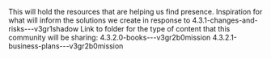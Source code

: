 This will hold the resources that are helping us find presence. Inspiration for what will inform the solutions we create in response to 4.3.1-changes-and-risks---v3gr1shadow
Link to folder for the type of content that this community will be sharing:
4.3.2.0-books---v3gr2b0mission
4.3.2.1-business-plans---v3gr2b0mission
